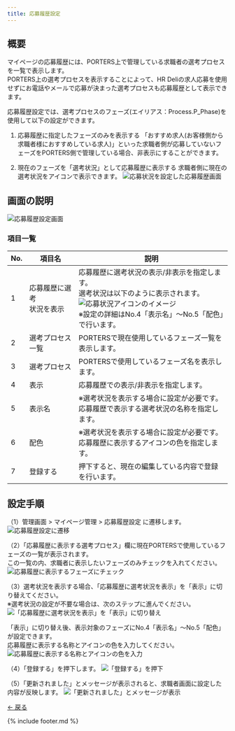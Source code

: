 ```yaml
---
title: 応募履歴設定
---
```

## 概要
マイページの応募履歴には、PORTERS上で管理している求職者の選考プロセスを一覧で表示します。<br>
PORTERS上の選考プロセスを表示することによって、HR Deliの求人応募を使用せずにお電話やメールで応募が決まった選考プロセスも応募履歴として表示できます。<br>

応募履歴設定では、選考プロセスのフェーズ(エイリアス：Process.P_Phase)を使用して以下の設定ができます。

1. 応募履歴に指定したフェーズのみを表示する
「おすすめ求人(お客様側から求職者様におすすめしている求人)」といった求職者側が応募していないフェーズをPORTERS側で管理している場合、非表示にすることができます。

2. 現在のフェーズを「選考状況」として応募履歴に表示する
求職者側に現在の選考状況をアイコンで表示できます。
![応募状況を設定した応募履歴画面](https://e2info.github.io/hrdeli-docs/manual/img/mypage_phases_01.png)

## 画面の説明
![応募履歴設定画面](https://e2info.github.io/hrdeli-docs/manual/img/mypage_phases_02.jpg)

### 項目一覧

No. | 項目名 | 説明 | 
------------- | ------------- | ------------- |  
1 | 応募履歴に選考<br>状況を表示 | 応募履歴に選考状況の表示/非表示を指定します。<br>選考状況は以下のように表示されます。<br>![応募状況アイコンのイメージ](https://e2info.github.io/hrdeli-docs/manual/img/mypage_phases_03.png)<br>※設定の詳細はNo.4「表示名」～No.5「配色」で行います。
2 | 選考プロセス一覧 | PORTERSで現在使用しているフェーズ一覧を表示します。
3 | 選考プロセス | PORTERSで使用しているフェーズ名を表示します。
4 | 表示 | 応募履歴での表示/非表示を指定します。
5 | 表示名 | ※選考状況を表示する場合に設定が必要です。<br>応募履歴で表示する選考状況の名称を指定します。
6 | 配色 | ※選考状況を表示する場合に設定が必要です。<br>応募履歴に表示するアイコンの色を指定します。
7 | 登録する | 押下すると、現在の編集している内容で登録を行います。

## 設定手順
（1）管理画面 > マイページ管理 > 応募履歴設定 に遷移します。
![応募履歴設定に遷移](https://e2info.github.io/hrdeli-docs/manual/img/mypage_phases_04.png)


（2）「応募履歴に表示する選考プロセス」欄に現在PORTERSで使用しているフェーズの一覧が表示されます。<br>
この一覧の内、求職者に表示したいフェーズのみチェックを入れてください。
![応募履歴に表示するフェーズにチェック](https://e2info.github.io/hrdeli-docs/manual/img/mypage_phases_05.png)

（3）選考状況を表示する場合、「応募履歴に選考状況を表示」を「表示」に切り替えてください。<br>
※選考状況の設定が不要な場合は、次のステップに進んでください。
![「応募履歴に選考状況を表示」を「表示」に切り替え](https://e2info.github.io/hrdeli-docs/manual/img/mypage_phases_06.png)

「表示」に切り替え後、表示対象のフェーズにNo.4「表示名」～No.5「配色」が設定できます。<br>
応募履歴に表示する名称とアイコンの色を入力してください。
![応募履歴に表示する名称とアイコンの色を入力](https://e2info.github.io/hrdeli-docs/manual/img/mypage_phases_07.png)

（4）「登録する」を押下します。
![「登録する」を押下](https://e2info.github.io/hrdeli-docs/manual/img/mypage_phases_08.png)

（5）「更新されました」とメッセージが表示されると、求職者画面に設定した内容が反映します。
![「更新されました」とメッセージが表示](https://e2info.github.io/hrdeli-docs/manual/img/mypage_phases_09.png)


[← 戻る](https://e2info.github.io/hrdeli-docs/)

{% include footer.md %}